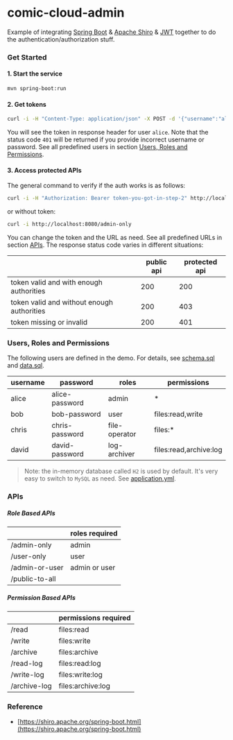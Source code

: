 # comic-cloud-admin

Example of integrating [Spring Boot](https://spring.io/projects/spring-boot) & [Apache Shiro](https://shiro.apache.org/)
& [JWT](https://jwt.io/introduction/) together to do the authentication/authorization stuff.

### Get Started

#### 1. Start the service
```bash
mvn spring-boot:run
```

#### 2. Get tokens
```bash
curl -i -H "Content-Type: application/json" -X POST -d '{"username":"alice","password":"alice-password"}' http://localhost:8080/login
```
You will see the token in response header for user `alice`. Note that the status code `401` will be returned
if you provide incorrect username or password.
See all predefined users in section [Users, Roles and Permissions](#users-roles-and-permissions).

#### 3. Access protected APIs

The general command to verify if the auth works is as follows:
```bash
curl -i -H "Authorization: Bearer token-you-got-in-step-2" http://localhost:8080/admin-only
```
or without token:
```bash
curl -i http://localhost:8080/admin-only
```

You can change the token and the URL as need. See all predefined URLs in section [APIs](#apis).
The response status code varies in different situations:

|                                            | public api | protected api |
| ------------------------------------------ | ---------- | ------------- |
| token valid and with enough authorities    | 200        | 200           |
| token valid and without enough authorities | 200        | 403           |
| token missing or invalid                   | 200        | 401           |

### Users, Roles and Permissions

The following users are defined in the demo. For details, see [schema.sql](src/main/resources/schema.sql)
and [data.sql](src/main/resources/data.sql).

| username | password       | roles         | permissions            |
| -------- | -------------- | ------------- | ---------------------- |
| alice    | alice-password | admin         | *                      |
| bob      | bob-password   | user          | files:read,write       |
| chris    | chris-password | file-operator | files:*                |
| david    | david-password | log-archiver  | files:read,archive:log |

> Note: the in-memory database called `H2` is used by default. It's very easy to switch to `MySQL` as need.
See [application.yml](src/main/resources/application.yml).

### APIs

##### Role Based APIs

|                | roles required |
| -------------- | -------------- |
| /admin-only    | admin          |
| /user-only     | user           |
| /admin-or-user | admin or user  |
| /public-to-all |                |

##### Permission Based APIs

|                | permissions required |
| -------------- | -------------------- |
| /read          | files:read           |
| /write         | files:write          |
| /archive       | files:archive        |
| /read-log      | files:read:log       |
| /write-log     | files:write:log      |
| /archive-log   | files:archive:log    |

### Reference
- [https://shiro.apache.org/spring-boot.html](https://shiro.apache.org/spring-boot.html)
